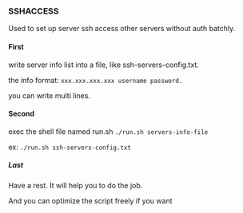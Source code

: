 ### SSHACCESS

Used to set up server ssh access other servers without auth batchly.

#### First
write server info list into a file, like ssh-servers-config.txt.

the info format: `xxx.xxx.xxx.xxx username password.`

you can write  multi lines.

#### Second
exec the shell file named run.sh
`./run.sh servers-info-file`

ex: `./run.sh ssh-servers-config.txt`

##### Last
Have a rest. It will help you to do the job.

And you can optimize the script freely if you want 
